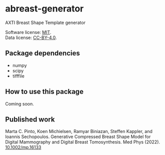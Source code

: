 # abreast-generator
 AXTI Breast Shape Template generator

Software license: [MIT](abreast/LICENSE).  
Data license: [CC-BY-4.0](data/LICENSE).

## Package dependencies

 - numpy
 - scipy
 - tifffile

## How to use this package

Coming soon.

## Published work

Marta C. Pinto, Koen Michielsen, Ramyar Biniazan, Steffen Kappler, and Ioannis Sechopoulos. Generative Compressed Breast Shape Model for Digital Mammography and Digital Breast Tomosynthesis. Med Phys (2022). [10.1002/mp.16133](https://doi.org/10.1002/mp.16133)
